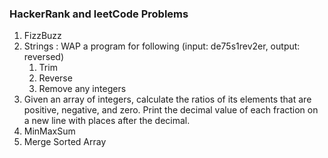 ### HackerRank and leetCode Problems

1. FizzBuzz
2. Strings : WAP a program for following (input: de75s1rev2er, output: reversed)
   1. Trim
   2. Reverse
   3. Remove any integers
3. Given an array of integers, calculate the ratios of its elements that are positive, negative, and zero. Print the decimal value of each fraction on a new line with  places after the decimal.
4. MinMaxSum
5. Merge Sorted Array